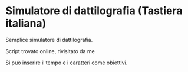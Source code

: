 # Simulatore di dattilografia (Tastiera italiana)

Semplice simulatore di dattilografia.

Script trovato online, rivisitato da me

Si può inserire il tempo e i caratteri come obiettivi.
